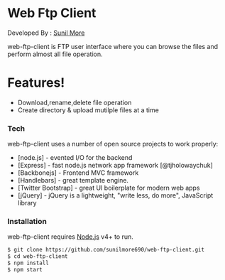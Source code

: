 # Web Ftp Client

Developed By : [Sunil More](https://www.linkedin.com/in/sunil-more-18961164/)

web-ftp-client is FTP user interface where you can browse the files and perform almost all file operation.

  
# Features!

  - Download,rename,delete file operation
  - Create directory & upload mutilple files at a time



### Tech

web-ftp-client uses a number of open source projects to work properly:

* [node.js] - evented I/O for the backend
* [Express] - fast node.js network app framework [@tjholowaychuk]
* [Backbonejs] - Frontend MVC framework
* [Handlebars] - great template engine.
*  [Twitter Bootstrap] - great UI boilerplate for modern web apps
* [jQuery] - jQuery is a lightweight, "write less, do more", JavaScript library


### Installation

web-ftp-client requires [Node.js](https://nodejs.org/) v4+ to run.



```sh
$ git clone https://github.com/sunilmore690/web-ftp-client.git
$ cd web-ftp-client
$ npm install 
$ npm start
```

